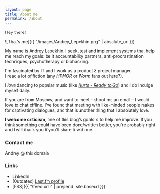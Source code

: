 ```yaml
---
layout: page
title: About me
permalink: /about
---
```


Hey there!

![That's me]({{ "/images/Andrey_Lepekhin.png" | absolute_url }})

My name is Andrey Lepekhin. 
I seek, test and implement systems that help me reach my goals: be it accountability partners, anti-procrastination techniques, psychotherapy or biohacking.



I'm fascinated by IT and I work as a product & project manager.  
I read a lot of fiction (any _HPMOR_ or _Worm_ fans out here?).

I _love_ dancing to popular music (like [_Hurts - Ready to Go_](https://www.youtube.com/watch?v=PP2G3dm_fsc&t=37)) and I do indulge myself daily.  

If you are from Moscow, and want to meet – shoot me an email – I would love to chat offline. I've found that meeting with like-minded people makes for captivating dialogues, and that is another thing that I absolutely love.


**I welcome criticism**, one of this blog's goals is to help me improve. If you think something could have been done/written better, you're probably right and I will thank you if you'll share it with me.

### Contact me

Andrey @ this domain

### Links

* [LinkedIn](https://www.linkedin.com/in/{{site.footer-links.linkedin}})
* (Outdated) [Last.fm profile](http://www.last.fm/user/la_bizzz/)
* [RSS]({{ "/feed.xml" | prepend: site.baseurl }})
